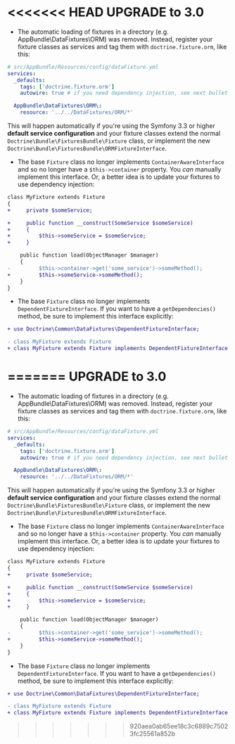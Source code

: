 <<<<<<< HEAD
UPGRADE to 3.0
==============

* The automatic loading of fixtures in a directory (e.g.
    AppBundle\DataFixtures\ORM) was removed. Instead, register
    your fixture classes as services and tag them with `doctrine.fixture.orm`,
    like this:
```yaml
# src/AppBundle/Resources/config/dataFixture.yml
services:
  _defaults:
    tags: ['doctrine.fixture.orm']
    autowire: true # if you need dependency injection, see next bullet point

  AppBundle\DataFixtures\ORM\:
    resource: '../../DataFixtures/ORM/*'
```

  This will happen automatically if you're using the Symfony 3.3
    or higher **default service configuration** and your fixture classes
    extend the normal ``Doctrine\Bundle\FixturesBundle\Fixture`` class,
    or implement the new ``Doctrine\Bundle\FixturesBundle\ORMFixtureInterface``.

* The base ``Fixture`` class no longer implements ``ContainerAwareInterface``
    and so no longer have a ``$this->container`` property. You *can* manually
    implement this interface. Or, a better idea is to update your fixtures
    to use dependency injection:
    
```diff
class MyFixture extends Fixture
{
+     private $someService;

+     public function __construct(SomeService $someService)
+     {
+         $this->someService = $someService;
+     }

    public function load(ObjectManager $manager)
    {
-         $this->container->get('some_service')->someMethod();
+         $this->someService->someMethod();
    }
}
```

* The base ``Fixture`` class no longer implements ``DependentFixtureInterface``.
    If you want to have a ``getDependencies()`` method, be sure to implement
    this interface explicitly:
    
```diff
+ use Doctrine\Common\DataFixtures\DependentFixtureInterface;

- class MyFixture extends Fixture
+ class MyFixture extends Fixture implements DependentFixtureInterface
```
=======
UPGRADE to 3.0
==============

* The automatic loading of fixtures in a directory (e.g.
    AppBundle\DataFixtures\ORM) was removed. Instead, register
    your fixture classes as services and tag them with `doctrine.fixture.orm`,
    like this:
```yaml
# src/AppBundle/Resources/config/dataFixture.yml
services:
  _defaults:
    tags: ['doctrine.fixture.orm']
    autowire: true # if you need dependency injection, see next bullet point

  AppBundle\DataFixtures\ORM\:
    resource: '../../DataFixtures/ORM/*'
```

  This will happen automatically if you're using the Symfony 3.3
    or higher **default service configuration** and your fixture classes
    extend the normal ``Doctrine\Bundle\FixturesBundle\Fixture`` class,
    or implement the new ``Doctrine\Bundle\FixturesBundle\ORMFixtureInterface``.

* The base ``Fixture`` class no longer implements ``ContainerAwareInterface``
    and so no longer have a ``$this->container`` property. You *can* manually
    implement this interface. Or, a better idea is to update your fixtures
    to use dependency injection:
    
```diff
class MyFixture extends Fixture
{
+     private $someService;

+     public function __construct(SomeService $someService)
+     {
+         $this->someService = $someService;
+     }

    public function load(ObjectManager $manager)
    {
-         $this->container->get('some_service')->someMethod();
+         $this->someService->someMethod();
    }
}
```

* The base ``Fixture`` class no longer implements ``DependentFixtureInterface``.
    If you want to have a ``getDependencies()`` method, be sure to implement
    this interface explicitly:
    
```diff
+ use Doctrine\Common\DataFixtures\DependentFixtureInterface;

- class MyFixture extends Fixture
+ class MyFixture extends Fixture implements DependentFixtureInterface
```
>>>>>>> 920aea0ab65ee18c3c6889c75023fc25561a852b
